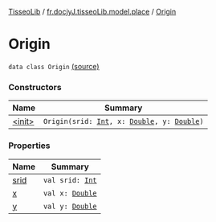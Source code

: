 [TisseoLib](../../index.md) / [fr.docjyJ.tisseoLib.model.place](../index.md) / [Origin](./index.md)

# Origin

`data class Origin` [(source)](https://github.com/docjyj/tisseoLib/tree/master/src/main/kotlin/fr/docjyJ/tisseoLib/model/place/Origin.kt#L6)

### Constructors

| Name | Summary |
|---|---|
| [&lt;init&gt;](-init-.md) | `Origin(srid: `[`Int`](https://kotlinlang.org/api/latest/jvm/stdlib/kotlin/-int/index.html)`, x: `[`Double`](https://kotlinlang.org/api/latest/jvm/stdlib/kotlin/-double/index.html)`, y: `[`Double`](https://kotlinlang.org/api/latest/jvm/stdlib/kotlin/-double/index.html)`)` |

### Properties

| Name | Summary |
|---|---|
| [srid](srid.md) | `val srid: `[`Int`](https://kotlinlang.org/api/latest/jvm/stdlib/kotlin/-int/index.html) |
| [x](x.md) | `val x: `[`Double`](https://kotlinlang.org/api/latest/jvm/stdlib/kotlin/-double/index.html) |
| [y](y.md) | `val y: `[`Double`](https://kotlinlang.org/api/latest/jvm/stdlib/kotlin/-double/index.html) |
